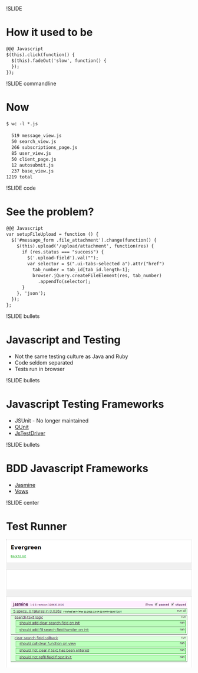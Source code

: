 !SLIDE 
# How it used to be #

    @@@ Javascript
    $(this).click(function() {
      $(this).fadeOut('slow', function() {
      });
    });

!SLIDE commandline
# Now #

    $ wc -l *.js

      519 message_view.js
      50 search_view.js
      266 subscriptions_page.js
      85 user_view.js
      50 client_page.js
      12 autosubmit.js
      237 base_view.js
    1219 total

!SLIDE code
# See the problem?

    @@@ Javascript
    var setupFileUpload = function () {
      $('#message_form .file_attachment').change(function() {
        $(this).upload('/upload/attachment', function(res) {
          if (res.status === "success") {
            $('.upload-field').val("");
            var selector = $(".ui-tabs-selected a").attr("href") 
              tab_number = tab_id[tab_id.length-1];
              browser.jQuery.createFileElement(res, tab_number)
                .appendTo(selector);
          }
        }, 'json');
      });
    }; 

!SLIDE bullets
# Javascript and Testing

* Not the same testing culture as Java and Ruby
* Code seldom separated
* Tests run in browser

!SLIDE bullets
# Javascript Testing Frameworks

* JSUnit - No longer maintained
* [QUnit](http://docs.jquery.com/Qunit)
* [JsTestDriver](http://code.google.com/p/js-test-driver/)


!SLIDE bullets
# BDD Javascript Frameworks

* [Jasmine](http://pivotal.github.com/jasmine/)
* [Vows](http://vowsjs.org/)

!SLIDE center
# Test Runner

![Evergreen testrunner](evergreen.png)


